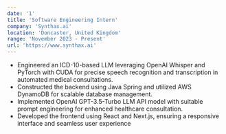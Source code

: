 ```yaml
---
date: '1'
title: 'Software Engineering Intern'
company: 'Synthax.ai'
location: 'Doncaster, United Kingdom'
range: 'November 2023 - Present'
url: 'https://www.synthax.ai'
---
```


- Engineered an ICD-10-based LLM leveraging OpenAI Whisper and PyTorch with CUDA for precise speech recognition and transcription in automated medical consultations.
- Constructed the backend using Java Spring and utilized AWS DynamoDB for scalable database management.
- Implemented OpenAI GPT-3.5-Turbo LLM API model with suitable prompt engineering for enhanced healthcare consultation.
- Developed the frontend using React and Next.js, ensuring a responsive interface and seamless user experience
